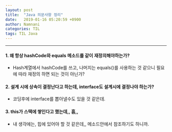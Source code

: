 ```yaml
---
layout: post
title:  "Java 의문사항 정리"
date:   2019-01-16 05:20:59 +0900
author: Namnani
categories: TIL
tags: TIL Java
---
```

---
#### 1. 왜 항상 hashCode와 equals 메소드를 같이 재정의해야하는가?
  - Hash계열에서 hashCode를 쓰고, 나머지는 equals()를 사용하는 것 같으니 필요에 따라 재정의 하면 되는 것이 아닌가?

#### 2. 설계 시에 상속이 결정난다고 하는데, interface도 설계시에 결정나야 하는가?
  - 코딩후에 interface를 뽑아낼수도 있을 것 같은데.

#### 3. this가 스택에 쌓인다고 했는데,, 흠,,
  - 내 생각에는, 힙에 있어야 할 것 같은데,, 메소드안에서 참조하기도 하니까.
